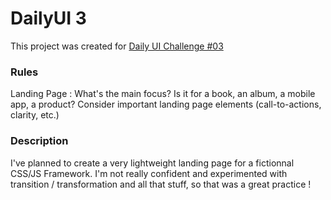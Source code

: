 # DailyUI 3

This project was created for [Daily UI Challenge #03]([dailyui.co](https://www.dailyui.co/))

### Rules

Landing Page : What's the main focus? Is it for a book, an album, a mobile app, a product? Consider important landing page elements (call-to-actions, clarity, etc.)

### Description

I've planned to create a very lightweight landing page for a fictionnal CSS/JS Framework. I'm not really confident and experimented with transition / transformation and all that stuff, so that was a great practice !
